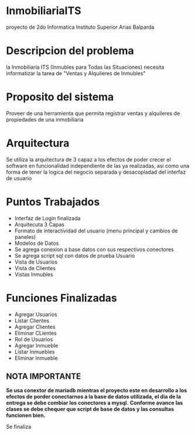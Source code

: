 # InmobiliariaITS
proyecto de 2do Informatica Instituto Superior Arias Balparda

# Descripcion del problema
la Inmobiliaria ITS (Inmubles para Todas las Situaciones) necesita informatizar la tarea de "Ventas y Alquileres de Inmubles"

# Proposito del sistema 
Proveer de una herramienta que permita registrar ventas y alquileres de propiedades de una inmobiliaria

# Arquitectura
Se utiliza la arquitectura de 3 capaz a los efectos de poder crecer el software en funcionalidad independiente de las ya realizadas,
asi como una forma de tener la logica del negocio separada y desacopladad del interfaz de usuario

# Puntos Trabajados
* Interfaz de Login finalizada
* Arquitecuta 3 Capas 
* Formato de interactividad del usuario (menu principal y cambios de paneles)
* Modelos de Datos
* Se agrega conexion a base datos con sus respectivos conectores
* Se agrega script sql con datos de prueba Usuario
* Vista de Usuarios
* Vista de Clientes
* Vistas Inmubles
  
# Funciones Finalizadas
* Agregar Usuarios
* Listar Clientes
* Agregar Clientes
* Eliminar CLientes
* Rol de Usuarios
* Agregar Inmueble
* Listar Inmuebles
* Eliminar Inmueble
## NOTA IMPORTANTE
**Se usa conextor de mariadb mientras el proyecto este en desarrollo a los efectos de porder conectarnos a la base de datos utilizada, 
el  dia de la entrega se debe combiar los conectores a mysql.**
**Conforme avance las clases se debe chequer que script de base de datos y las consultas funcionen bien.**

Se finaliza
